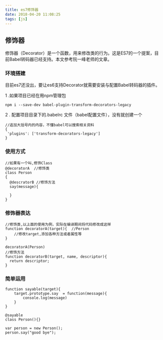 ```yaml
---
title: es7修饰器
date: 2018-04-20 11:08:25
tags: [js]
---
```


## 修饰器

修饰器（Decorator）是一个函数，用来修改类的行为。这是ES7的一个提案，目前Babel转码器已经支持。本文参考阮一峰老师的文章。

### 环境搭建
目前es7还没出，要让es6支持Decorator就需要安装与配置Babel转码器的插件。
<!-- more -->

1 .如果项目已经在用npm管理包
```
npm i --save-dev babel-plugin-transform-decorators-legacy

```
2 . 配置项目目录下的.babelrc 文件（babel配置文件），没有就创建一个
```
//追加大括号内的内容，不懂babel可以搜索相关资料
{
 'plugins': ['transform-decorators-legacy']
}
```

### 使用方式

```
//如果有一个叫,修饰Class
@decoratorA  //修饰类
class Person
{
  @descratorB //修饰方法
  say(message){
     
  }
}  

```
### 修饰器表达
```
//修饰类,以上面的使用为例，实际在编译期间将代码修改成这样
function decoratorA(target){  //Person
    //修改target,添加各种方法或者属性等
}

decoratorA(Person)
//修饰方法
function decoratorB(target, name, descriptor){
  return descriptor;
}
```
### 简单运用
```
function sayable(target){
    target.prototype.say  = function(message){
        console.log(message)
    }
}

@sayable
class Person(){}

var person = new Person();
person.say("good bye");

```